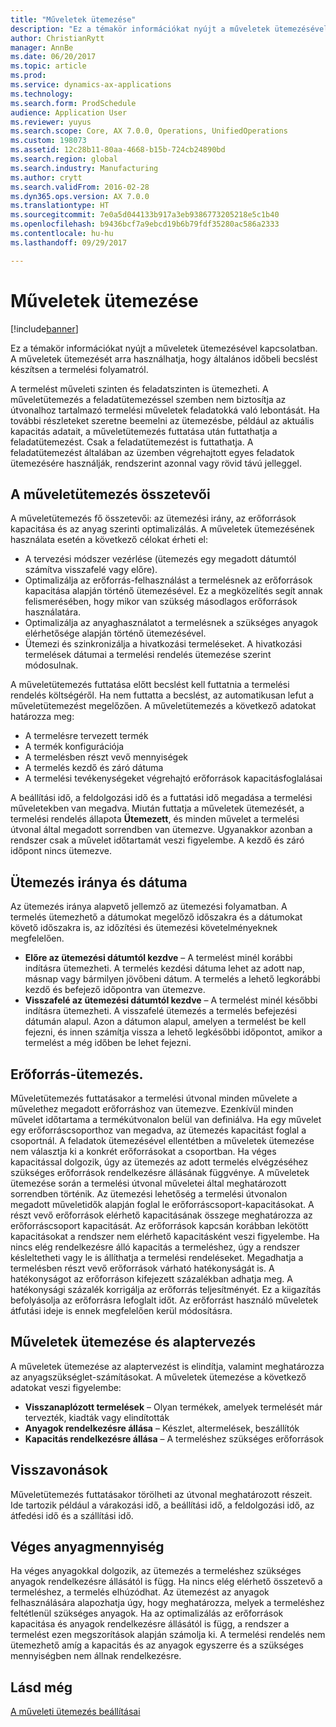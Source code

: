 ```yaml
---
title: "Műveletek ütemezése"
description: "Ez a témakör információkat nyújt a műveletek ütemezésével kapcsolatban. A műveletek ütemezését arra használhatja, hogy általános időbeli becslést készítsen a termelési folyamatról."
author: ChristianRytt
manager: AnnBe
ms.date: 06/20/2017
ms.topic: article
ms.prod: 
ms.service: dynamics-ax-applications
ms.technology: 
ms.search.form: ProdSchedule
audience: Application User
ms.reviewer: yuyus
ms.search.scope: Core, AX 7.0.0, Operations, UnifiedOperations
ms.custom: 198073
ms.assetid: 12c28b11-80aa-4668-b15b-724cb24890bd
ms.search.region: global
ms.search.industry: Manufacturing
ms.author: crytt
ms.search.validFrom: 2016-02-28
ms.dyn365.ops.version: AX 7.0.0
ms.translationtype: HT
ms.sourcegitcommit: 7e0a5d044133b917a3eb9386773205218e5c1b40
ms.openlocfilehash: b9436bcf7a9ebcd19b6b79fdf35280ac586a2333
ms.contentlocale: hu-hu
ms.lasthandoff: 09/29/2017

---
```


# <a name="operations-scheduling"></a>Műveletek ütemezése

[!include[banner](../includes/banner.md)]


Ez a témakör információkat nyújt a műveletek ütemezésével kapcsolatban. A műveletek ütemezését arra használhatja, hogy általános időbeli becslést készítsen a termelési folyamatról.

A termelést műveleti szinten és feladatszinten is ütemezheti. A műveletütemezés a feladatütemezéssel szemben nem biztosítja az útvonalhoz tartalmazó termelési műveletek feladatokká való lebontását. Ha további részleteket szeretne beemelni az ütemezésbe, például az aktuális kapacitás adatait, a műveletütemezés futtatása után futtathatja a feladatütemezést. Csak a feladatütemezést is futtathatja. A feladatütemezést általában az üzemben végrehajtott egyes feladatok ütemezésére használják, rendszerint azonnal vagy rövid távú jelleggel.

## <a name="components-of-operations-scheduling"></a>A műveletütemezés összetevői
A műveletütemezés fő összetevői: az ütemezési irány, az erőforrások kapacitása és az anyag szerinti optimalizálás. A műveletek ütemezésének használata esetén a következő célokat érheti el:

-   A tervezési módszer vezérlése (ütemezés egy megadott dátumtól számítva visszafelé vagy előre).
-   Optimalizálja az erőforrás-felhasználást a termelésnek az erőforrások kapacitása alapján történő ütemezésével. Ez a megközelítés segít annak felismerésében, hogy mikor van szükség másodlagos erőforrások használatára.
-   Optimalizálja az anyaghasználatot a termelésnek a szükséges anyagok elérhetősége alapján történő ütemezésével.
-   Ütemezi és szinkronizálja a hivatkozási termeléseket. A hivatkozási termelések dátumai a termelési rendelés ütemezése szerint módosulnak.

A műveletütemezés futtatása előtt becslést kell futtatnia a termelési rendelés költségéről. Ha nem futtatta a becslést, az automatikusan lefut a műveletütemezést megelőzően. A műveletütemezés a következő adatokat határozza meg:

-   A termelésre tervezett termék
-   A termék konfigurációja
-   A termelésben részt vevő mennyiségek
-   A termelés kezdő és záró dátuma
-   A termelési tevékenységeket végrehajtó erőforrások kapacitásfoglalásai

A beállítási idő, a feldolgozási idő és a futtatási idő megadása a termelési műveletekben van megadva. Miután futtatja a műveletek ütemezését, a termelési rendelés állapota **Ütemezett**, és minden művelet a termelési útvonal által megadott sorrendben van ütemezve. Ugyanakkor azonban a rendszer csak a művelet időtartamát veszi figyelembe. A kezdő és záró időpont nincs ütemezve.

## <a name="scheduling-direction-and-date"></a>Ütemezés iránya és dátuma
Az ütemezés iránya alapvető jellemző az ütemezési folyamatban. A termelés ütemezhető a dátumokat megelőző időszakra és a dátumokat követő időszakra is, az időzítési és ütemezési követelményeknek megfelelően.

-   **Előre az ütemezési dátumtól kezdve** – A termelést minél korábbi indításra ütemezheti. A termelés kezdési dátuma lehet az adott nap, másnap vagy bármilyen jövőbeni dátum. A termelés a lehető legkorábbi kezdő és befejező időpontra van ütemezve.
-   **Visszafelé az ütemezési dátumtól kezdve** – A termelést minél későbbi indításra ütemezheti. A visszafelé ütemezés a termelés befejezési dátumán alapul. Azon a dátumon alapul, amelyen a termelést be kell fejezni, és innen számítja vissza a lehető legkésőbbi időpontot, amikor a termelést a még időben be lehet fejezni.

## <a name="resource-scheduling"></a>Erőforrás-ütemezés.
Műveletütemezés futtatásakor a termelési útvonal minden művelete a művelethez megadott erőforráshoz van ütemezve. Ezenkívül minden művelet időtartama a termékútvonalon belül van definiálva. Ha egy művelet egy erőforráscsoporthoz van megadva, az ütemezés kapacitást foglal a csoportnál. A feladatok ütemezésével ellentétben a műveletek ütemezése nem választja ki a konkrét erőforrásokat a csoportban. Ha véges kapacitással dolgozik, úgy az ütemezés az adott termelés elvégzéséhez szükséges erőforrások rendelkezésre állásának függvénye. A műveletek ütemezése során a termelési útvonal műveletei által meghatározott sorrendben történik. Az ütemezési lehetőség a termelési útvonalon megadott műveletidők alapján foglal le erőforráscsoport-kapacitásokat. A részt vevő erőforrások elérhető kapacitásának összege meghatározza az erőforráscsoport kapacitását. Az erőforrások kapcsán korábban lekötött kapacitásokat a rendszer nem elérhető kapacitásként veszi figyelembe. Ha nincs elég rendelkezésre álló kapacitás a termeléshez, úgy a rendszer késleltetheti vagy le is állíthatja a termelési rendeléseket. Megadhatja a termelésben részt vevő erőforrások várható hatékonyságát is. A hatékonyságot az erőforráson kifejezett százalékban adhatja meg. A hatékonysági százalék korrigálja az erőforrás teljesítményét. Ez a kiigazítás befolyásolja az erőforrásra lefoglalt időt. Az erőforrást használó műveletek átfutási ideje is ennek megfelelően kerül módosításra.

## <a name="operations-scheduling-and-master-planning"></a>Műveletek ütemezése és alaptervezés
A műveletek ütemezése az alaptervezést is elindítja, valamint meghatározza az anyagszükséglet-számításokat. A műveletek ütemezése a következő adatokat veszi figyelembe:

-   **Visszanaplózott termelések** – Olyan termékek, amelyek termelését már tervezték, kiadták vagy elindították
-   **Anyagok rendelkezésre állása** – Készlet, altermelések, beszállítók
-   **Kapacitás rendelkezésre állása** – A termeléshez szükséges erőforrások

## <a name="cancellations"></a>Visszavonások
Műveletütemezés futtatásakor törölheti az útvonal meghatározott részeit. Ide tartozik például a várakozási idő, a beállítási idő, a feldolgozási idő, az átfedési idő és a szállítási idő.

## <a name="finite-materials"></a>Véges anyagmennyiség
Ha véges anyagokkal dolgozik, az ütemezés a termeléshez szükséges anyagok rendelkezésre állásától is függ. Ha nincs elég elérhető összetevő a termeléshez, a termelés elhúzódhat. Az ütemezést az anyagok felhasználására alapozhatja úgy, hogy meghatározza, melyek a termeléshez feltétlenül szükséges anyagok. Ha az optimalizálás az erőforrások kapacitása és anyagok rendelkezésre állásától is függ, a rendszer a termelést ezen megszorítások alapján számolja ki. A termelési rendelés nem ütemezhető amíg a kapacitás és az anyagok egyszerre és a szükséges mennyiségben nem állnak rendelkezésre.

<a name="see-also"></a>Lásd még
--------

[A műveleti ütemezés beállításai](operation-scheduling-options.md)




